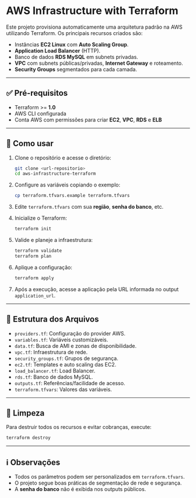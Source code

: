 # AWS Infrastructure with Terraform

Este projeto provisiona automaticamente uma arquitetura padrão na AWS utilizando Terraform. Os principais recursos criados são:

- Instâncias **EC2 Linux** com **Auto Scaling Group**.
- **Application Load Balancer** (HTTP).
- Banco de dados **RDS MySQL** em subnets privadas.
- **VPC** com subnets públicas/privadas, **Internet Gateway** e roteamento.
- **Security Groups** segmentados para cada camada.

---

## ✅ Pré-requisitos

- Terraform >= **1.0**
- AWS CLI configurada
- Conta AWS com permissões para criar **EC2**, **VPC**, **RDS** e **ELB**

---

## 🚀 Como usar

1. Clone o repositório e acesse o diretório:

   ```bash
   git clone <url-repositorio>
   cd aws-infrastructure-terraform
   ```

2. Configure as variáveis copiando o exemplo:

   ```bash
   cp terraform.tfvars.example terraform.tfvars
   ```

3. Edite `terraform.tfvars` com sua **região**, **senha do banco**, etc.

4. Inicialize o Terraform:

   ```bash
   terraform init
   ```

5. Valide e planeje a infraestrutura:

   ```bash
   terraform validate
   terraform plan
   ```

6. Aplique a configuração:

   ```bash
   terraform apply
   ```

7. Após a execução, acesse a aplicação pela URL informada no output `application_url`.

---

## 📁 Estrutura dos Arquivos

- `providers.tf`: Configuração do provider AWS.
- `variables.tf`: Variáveis customizáveis.
- `data.tf`: Busca de AMI e zonas de disponibilidade.
- `vpc.tf`: Infraestrutura de rede.
- `security_groups.tf`: Grupos de segurança.
- `ec2.tf`: Templates e auto scaling das EC2.
- `load_balancer.tf`: Load Balancer.
- `rds.tf`: Banco de dados MySQL.
- `outputs.tf`: Referências/facilidade de acesso.
- `terraform.tfvars`: Valores das variáveis.

---

## 🧹 Limpeza

Para destruir todos os recursos e evitar cobranças, execute:

```bash
terraform destroy
```

---

## ℹ️ Observações

- Todos os parâmetros podem ser personalizados em `terraform.tfvars`.
- O projeto segue boas práticas de segmentação de rede e segurança.
- A **senha do banco** não é exibida nos outputs públicos.

